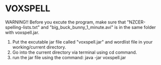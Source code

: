 # VOXSPELL

WARNING!! Before you excute the program, make sure that "NZCER-spelling-lists.txt" and "big_buck_bunny_1_minute.avi" is in the same folder with voxspell.jar.

1. Put the excutable jar file called "voxspell.jar" and wordlist file in your working/current directory.
2. Go into the current directory via terminal using cd command.
3. run the jar file using the command: java -jar voxspell.jar
